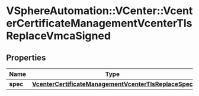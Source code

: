 # VSphereAutomation::VCenter::VcenterCertificateManagementVcenterTlsReplaceVmcaSigned

## Properties
Name | Type | Description | Notes
------------ | ------------- | ------------- | -------------
**spec** | [**VcenterCertificateManagementVcenterTlsReplaceSpec**](VcenterCertificateManagementVcenterTlsReplaceSpec.md) |  | 


